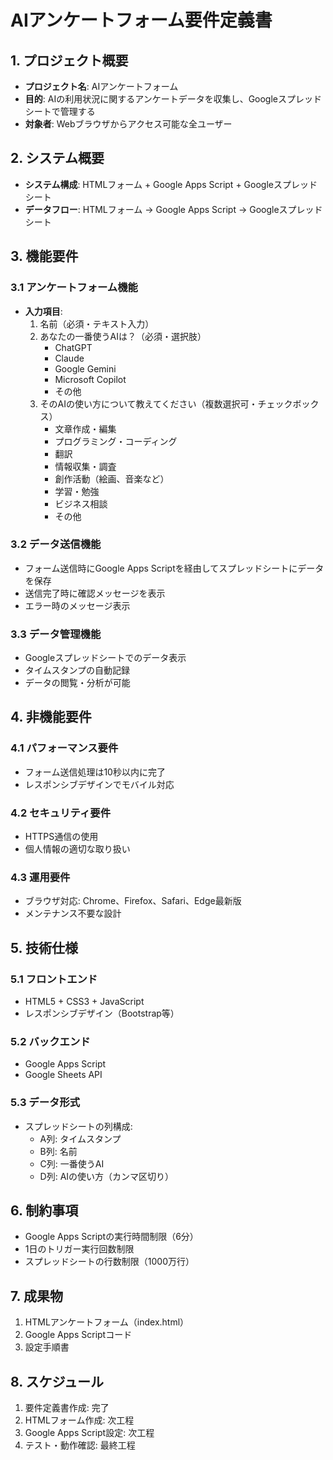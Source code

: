 # AIアンケートフォーム要件定義書

## 1. プロジェクト概要
- **プロジェクト名**: AIアンケートフォーム
- **目的**: AIの利用状況に関するアンケートデータを収集し、Googleスプレッドシートで管理する
- **対象者**: Webブラウザからアクセス可能な全ユーザー

## 2. システム概要
- **システム構成**: HTMLフォーム + Google Apps Script + Googleスプレッドシート
- **データフロー**: HTMLフォーム → Google Apps Script → Googleスプレッドシート

## 3. 機能要件

### 3.1 アンケートフォーム機能
- **入力項目**:
  1. 名前（必須・テキスト入力）
  2. あなたの一番使うAIは？（必須・選択肢）
     - ChatGPT
     - Claude
     - Google Gemini
     - Microsoft Copilot
     - その他
  3. そのAIの使い方について教えてください（複数選択可・チェックボックス）
     - 文章作成・編集
     - プログラミング・コーディング
     - 翻訳
     - 情報収集・調査
     - 創作活動（絵画、音楽など）
     - 学習・勉強
     - ビジネス相談
     - その他

### 3.2 データ送信機能
- フォーム送信時にGoogle Apps Scriptを経由してスプレッドシートにデータを保存
- 送信完了時に確認メッセージを表示
- エラー時のメッセージ表示

### 3.3 データ管理機能
- Googleスプレッドシートでのデータ表示
- タイムスタンプの自動記録
- データの閲覧・分析が可能

## 4. 非機能要件

### 4.1 パフォーマンス要件
- フォーム送信処理は10秒以内に完了
- レスポンシブデザインでモバイル対応

### 4.2 セキュリティ要件
- HTTPS通信の使用
- 個人情報の適切な取り扱い

### 4.3 運用要件
- ブラウザ対応: Chrome、Firefox、Safari、Edge最新版
- メンテナンス不要な設計

## 5. 技術仕様

### 5.1 フロントエンド
- HTML5 + CSS3 + JavaScript
- レスポンシブデザイン（Bootstrap等）

### 5.2 バックエンド
- Google Apps Script
- Google Sheets API

### 5.3 データ形式
- スプレッドシートの列構成:
  - A列: タイムスタンプ
  - B列: 名前
  - C列: 一番使うAI
  - D列: AIの使い方（カンマ区切り）

## 6. 制約事項
- Google Apps Scriptの実行時間制限（6分）
- 1日のトリガー実行回数制限
- スプレッドシートの行数制限（1000万行）

## 7. 成果物
1. HTMLアンケートフォーム（index.html）
2. Google Apps Scriptコード
3. 設定手順書

## 8. スケジュール
1. 要件定義書作成: 完了
2. HTMLフォーム作成: 次工程
3. Google Apps Script設定: 次工程
4. テスト・動作確認: 最終工程